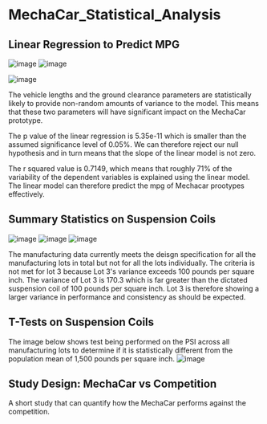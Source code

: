 # MechaCar_Statistical_Analysis

## Linear Regression to Predict MPG

![image](https://user-images.githubusercontent.com/85662949/135778802-add1da80-7dd3-47cd-b32b-1dfdce5ace40.png)
![image](https://user-images.githubusercontent.com/85662949/135778854-e55ba5c0-6abe-426d-b1db-6716466dfdf7.png)

![image](https://user-images.githubusercontent.com/85662949/135778835-dda48f2a-54d7-47df-b6c7-7d04feb105db.png)

The vehicle lengths and the ground clearance parameters are statistically likely to provide non-random amounts of variance to the model. This means that these two parameters will have significant impact on the MechaCar prototype. 

The p value of the linear regression is 5.35e-11 which is smaller than the assumed significance level of 0.05%. We can therefore reject our null hypothesis and in turn means that the slope of the linear model is not zero.

The r squared value is 0.7149, which means that roughly 71% of the variability of the dependent variables is explained using the linear model. The linear model can therefore predict the mpg of Mechacar prootypes effectively. 


## Summary Statistics on Suspension Coils

![image](https://user-images.githubusercontent.com/85662949/135779867-25fe0a6d-411e-45c5-b705-7bf7482187fd.png)
![image](https://user-images.githubusercontent.com/85662949/135779878-dbe8b61f-2e3b-4de6-ac40-1a823f4f1341.png)
![image](https://user-images.githubusercontent.com/85662949/135779919-ea5a8279-8b55-44b3-b147-716c9b158ba4.png)

The manufacturing data currently meets the deisgn specification for all the manufacturing lots in total but not for all the lots individually. The criteria is not met for lot 3 because Lot 3's variance exceeds 100 pounds per square inch. The variance of Lot 3 is 170.3 which is far greater than the dictated suspension coil of 100 pounds per square inch. Lot 3 is therefore showing a larger variance in performance and consistency as should be expected. 


## T-Tests on Suspension Coils

The image below shows test being performed on the PSI across all manufacturing lots  to determine if it is statistically different from the population mean of 1,500 pounds per square inch. 
![image](https://user-images.githubusercontent.com/85662949/135780232-30493728-88ff-40f9-8b1f-17ba5a50df9e.png)


## Study Design: MechaCar vs Competition

A short study that can quantify how the MechaCar performs against the competition. 
